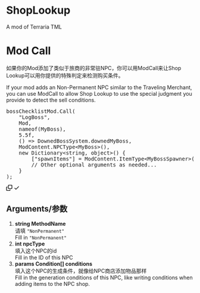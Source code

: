 # ShopLookup
A mod of Terraria TML
<div class="editor-styles-wrapper block-editor-writing-flow" tabindex="-1" style="flex: 1 1 0%;" contenteditable="false" data-listener-added_c57c1c82="true"><div class="edit-post-visual-editor__post-title-wrapper" contenteditable="false"><h1 contenteditable="true" class="wp-block wp-block-post-title block-editor-block-list__block editor-post-title editor-post-title__input rich-text" aria-label="添加标题" role="textbox" aria-multiline="true" style="white-space: pre-wrap; min-width: 1px;" data-listener-added_c57c1c82="true">Mod Call</h1></div><div class="is-root-container is-layout-flow wp-block-post-content block-editor-block-list__layout" data-is-drop-zone="true"><p role="document" aria-multiline="true" aria-label="段落区块" tabindex="0" class="block-editor-rich-text__editable block-editor-block-list__block wp-block wp-block-paragraph rich-text" id="block-4c9016a7-10ec-467e-a90b-49fcf9c2e694" data-block="4c9016a7-10ec-467e-a90b-49fcf9c2e694" data-type="core/paragraph" data-title="段落" data-empty="false" contenteditable="true" style="white-space: pre-wrap; min-width: 1px;" data-listener-added_c57c1c82="true">如果你的Mod添加了类似于旅商的非常驻NPC，你可以用ModCall来让Shop Lookup可以用你提供的特殊判定来检测购买条件。</p><p role="document" aria-multiline="true" aria-label="段落区块" tabindex="0" class="block-editor-rich-text__editable block-editor-block-list__block wp-block is-selected wp-block-paragraph rich-text" id="block-ad9a79f9-7ba0-4f96-976e-0cd3e969980d" data-block="ad9a79f9-7ba0-4f96-976e-0cd3e969980d" data-type="core/paragraph" data-title="段落" data-empty="false" contenteditable="true" style="white-space: pre-wrap; min-width: 1px;" data-listener-added_c57c1c82="true">If your mod adds an Non-Permanent NPC similar to the Traveling Merchant, you can use ModCall to allow Shop Lookup to use the special judgment you provide to detect the sell conditions.</p>

<div class="highlight highlight-source-cs notranslate position-relative overflow-auto"><pre>bossChecklistMod<span class="pl-kos">.</span><span class="pl-en">Call</span><span class="pl-kos">(</span>
	<span class="pl-s"><span class="pl-s">"</span>LogBoss<span class="pl-s">"</span></span><span class="pl-kos">,</span>
	Mod<span class="pl-kos">,</span>
	nameof<span class="pl-kos">(</span>MyBoss<span class="pl-kos">)</span><span class="pl-kos">,</span>
	<span class="pl-c1">5.5f</span><span class="pl-kos">,</span>
	<span class="pl-s1"><span class="pl-kos">(</span><span class="pl-kos">)</span> <span class="pl-c1">=&gt;</span> DownedBossSystem<span class="pl-kos">.</span>downedMyBoss</span><span class="pl-kos">,</span>
	ModContent<span class="pl-kos">.</span><span class="pl-smi">NPCType</span><span class="pl-c1">&lt;</span><span class="pl-smi">MyBoss</span><span class="pl-c1">&gt;</span><span class="pl-kos">(</span><span class="pl-kos">)</span><span class="pl-kos">,</span>
	<span class="pl-k">new</span> <span class="pl-smi">Dictionary</span><span class="pl-c1">&lt;</span><span class="pl-smi">string</span><span class="pl-kos">,</span> <span class="pl-smi">object</span><span class="pl-c1">&gt;</span><span class="pl-kos">(</span><span class="pl-kos">)</span> <span class="pl-kos">{</span>
		<span class="pl-kos">[</span><span class="pl-s"><span class="pl-s">"</span>spawnItems<span class="pl-s">"</span></span><span class="pl-kos">]</span> <span class="pl-c1">=</span> ModContent<span class="pl-kos">.</span><span class="pl-smi">ItemType</span><span class="pl-c1">&lt;</span><span class="pl-smi">MyBossSpawner</span><span class="pl-c1">&gt;</span><span class="pl-kos">(</span><span class="pl-kos">)</span><span class="pl-kos">,</span>
		<span class="pl-c">// Other optional arguments as needed...</span>
	<span class="pl-kos">}</span>
<span class="pl-kos">)</span><span class="pl-kos">;</span></pre><div class="zeroclipboard-container position-absolute right-0 top-0">
    <clipboard-copy aria-label="Copy" class="ClipboardButton btn js-clipboard-copy m-2 p-0 tooltipped-no-delay" data-copy-feedback="Copied!" data-tooltip-direction="w" value="
// 在Mod中或者ModSystem中。 In Mod/ModSystem
public override void PostSetupContent()
{
    if (ModLoader.TryGetMod("ShopLookup", out Mod slu))
    {
        slu.Call("NonPermanent", ModContent.NPCType&lt;YourNPC&gt;(), Condition.BloodMoon);
    }
}" tabindex="0" role="button" style="display: inherit;">
      <svg aria-hidden="true" height="16" viewBox="0 0 16 16" version="1.1" width="16" data-view-component="true" class="octicon octicon-copy js-clipboard-copy-icon m-2">
    <path d="M0 6.75C0 5.784.784 5 1.75 5h1.5a.75.75 0 0 1 0 1.5h-1.5a.25.25 0 0 0-.25.25v7.5c0 .138.112.25.25.25h7.5a.25.25 0 0 0 .25-.25v-1.5a.75.75 0 0 1 1.5 0v1.5A1.75 1.75 0 0 1 9.25 16h-7.5A1.75 1.75 0 0 1 0 14.25Z"></path><path d="M5 1.75C5 .784 5.784 0 6.75 0h7.5C15.216 0 16 .784 16 1.75v7.5A1.75 1.75 0 0 1 14.25 11h-7.5A1.75 1.75 0 0 1 5 9.25Zm1.75-.25a.25.25 0 0 0-.25.25v7.5c0 .138.112.25.25.25h7.5a.25.25 0 0 0 .25-.25v-7.5a.25.25 0 0 0-.25-.25Z"></path>
</svg>
      <svg aria-hidden="true" height="16" viewBox="0 0 16 16" version="1.1" width="16" data-view-component="true" class="octicon octicon-check js-clipboard-check-icon color-fg-success d-none m-2">
    <path d="M13.78 4.22a.75.75 0 0 1 0 1.06l-7.25 7.25a.75.75 0 0 1-1.06 0L2.22 9.28a.751.751 0 0 1 .018-1.042.751.751 0 0 1 1.042-.018L6 10.94l6.72-6.72a.75.75 0 0 1 1.06 0Z"></path>
</svg>
    </clipboard-copy>
  </div></div>


<h2 role="document" aria-multiline="true" aria-label="区块：标题" tabindex="0" class="block-editor-rich-text__editable block-editor-block-list__block wp-block wp-block-heading rich-text" id="block-2d11ea3e-dad3-43f1-8cff-056f1f6d29f3" data-block="2d11ea3e-dad3-43f1-8cff-056f1f6d29f3" data-type="core/heading" data-title="标题" contenteditable="true" style="white-space: pre-wrap; min-width: 1px;" data-listener-added_c57c1c82="true">Arguments/参数</h2><ol tabindex="0" class="block-editor-block-list__block wp-block wp-block-list block-editor-block-list__layout" id="block-07f620d9-59d6-40ec-878f-c558aa557ca9" role="document" aria-label="区块：列表" data-block="07f620d9-59d6-40ec-878f-c558aa557ca9" data-type="core/list" data-title="列表" data-is-drop-zone="true"><li tabindex="0" id="block-c492c771-5b4b-4916-8edd-b8f1de43d41c" role="document" aria-label="区块：列表项目" data-block="c492c771-5b4b-4916-8edd-b8f1de43d41c" data-type="core/list-item" data-title="列表项目" class="block-editor-block-list__block wp-block wp-block-list-item block-editor-block-list__layout"><div role="textbox" aria-multiline="true" aria-label="列表文字" contenteditable="true" class="block-editor-rich-text__editable rich-text" style="white-space: pre-wrap; min-width: 1px;" data-listener-added_c57c1c82="true"><strong>string MethodName </strong><br data-rich-text-line-break="true">请填 <code>"NonPermanent"</code><br data-rich-text-line-break="true">Fill in <code>"NonPermanent"</code></div></li><li tabindex="0" id="block-981251c3-905c-4d09-b363-ded382aa5bd9" role="document" aria-label="区块：列表项目" data-block="981251c3-905c-4d09-b363-ded382aa5bd9" data-type="core/list-item" data-title="列表项目" class="block-editor-block-list__block wp-block wp-block-list-item block-editor-block-list__layout"><div role="textbox" aria-multiline="true" aria-label="列表文字" contenteditable="true" class="block-editor-rich-text__editable rich-text" style="white-space: pre-wrap; min-width: 1px;" data-listener-added_c57c1c82="true"><strong>int npcType </strong><br data-rich-text-line-break="true">填入这个NPC的id<br data-rich-text-line-break="true">Fill in the ID of this NPC</div></li><li tabindex="0" id="block-6f2c08c1-853e-495c-9f0a-090c52a27fe9" role="document" aria-label="区块：列表项目" data-block="6f2c08c1-853e-495c-9f0a-090c52a27fe9" data-type="core/list-item" data-title="列表项目" class="block-editor-block-list__block wp-block wp-block-list-item block-editor-block-list__layout"><div role="textbox" aria-multiline="true" aria-label="列表文字" contenteditable="true" class="block-editor-rich-text__editable rich-text" style="white-space: pre-wrap; min-width: 1px;" data-listener-added_c57c1c82="true"><strong data-rich-text-format-boundary="true">params Condition[] conditions</strong><br data-rich-text-line-break="true">填入这个NPC的生成条件，就像给NPC商店添加物品那样<br data-rich-text-line-break="true">Fill in the generation conditions of this NPC, like writing conditions when adding items to the NPC shop.

